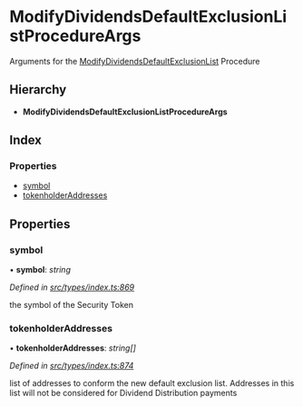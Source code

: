# ModifyDividendsDefaultExclusionListProcedureArgs

Arguments for the [ModifyDividendsDefaultExclusionList](../enums/_types_index_.proceduretype.md#modifydividendsdefaultexclusionlist) Procedure

## Hierarchy

* **ModifyDividendsDefaultExclusionListProcedureArgs**

## Index

### Properties

* [symbol](_types_index_.modifydividendsdefaultexclusionlistprocedureargs.md#symbol)
* [tokenholderAddresses](_types_index_.modifydividendsdefaultexclusionlistprocedureargs.md#tokenholderaddresses)

## Properties

### symbol

• **symbol**: _string_

_Defined in_ [_src/types/index.ts:869_](https://github.com/PolymathNetwork/polymath-sdk/blob/e8bbc1e/src/types/index.ts#L869)

the symbol of the Security Token

### tokenholderAddresses

• **tokenholderAddresses**: _string\[\]_

_Defined in_ [_src/types/index.ts:874_](https://github.com/PolymathNetwork/polymath-sdk/blob/e8bbc1e/src/types/index.ts#L874)

list of addresses to conform the new default exclusion list. Addresses in this list will not be considered for Dividend Distribution payments

